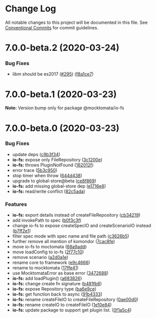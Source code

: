 # Change Log

All notable changes to this project will be documented in this file.
See [Conventional Commits](https://conventionalcommits.org) for commit guidelines.

# 7.0.0-beta.2 (2020-03-24)


### Bug Fixes

* libm should be es2017 ([#295](https://github.com/mocktomata/mocktomata/issues/295)) ([f8a1ce7](https://github.com/mocktomata/mocktomata/commit/f8a1ce73f7a5bb163ecbe96f9e779c73f5a86656))





# 7.0.0-beta.1 (2020-03-23)

**Note:** Version bump only for package @mocktomata/io-fs





# 7.0.0-beta.0 (2020-03-23)


### Bug Fixes

* update deps ([c9b3f34](https://github.com/mocktomata/mocktomata/commit/c9b3f3400e887b13271179efd3dbdca70fc899e6))
* **io-fs:** expose only FileRepository ([3c1200e](https://github.com/mocktomata/mocktomata/commit/3c1200e9b07faa42eea2e285a2210ae626cce16b))
* **io-fs:** throws PluginNotFound ([162012f](https://github.com/mocktomata/mocktomata/commit/162012fa2e9a88386f2d33258a3defc58e194aae))
* error trace ([5b3c950](https://github.com/mocktomata/mocktomata/commit/5b3c9500f657616e182e8654023cc9cb32eaf996))
* stop timer when throw ([644d438](https://github.com/mocktomata/mocktomata/commit/644d438626c3278cddb6bf54015a021e98db315b))
* upgrade to global-store@beta ([ce8f869](https://github.com/mocktomata/mocktomata/commit/ce8f8693930108656403e57984d00597573b74ac))
* **io-fs:** add missing global-store dep ([e1716e8](https://github.com/mocktomata/mocktomata/commit/e1716e8a3cc25cb3d1c19e06d13a5928d87bc256))
* **io-fs:** read/write conflict ([82c5ada](https://github.com/mocktomata/mocktomata/commit/82c5ada95dd5aa370fd236c306912b7e611b782d))


### Features

* **io-fs:** export details instead of createFileRepository ([cb34219](https://github.com/mocktomata/mocktomata/commit/cb342197555632014d23d76b8c9436a24680c67a))
* add invokePath to spec ([b0f3c3f](https://github.com/mocktomata/mocktomata/commit/b0f3c3f29f19e540af927cc91c541c0f4b7e1f8f))
* change io-fs to expose createSpecIO and createScenarioIO instead ([b7ff2e1](https://github.com/mocktomata/mocktomata/commit/b7ff2e16fcd99702b8839ebbc2f8b8dfcf40cd0e))
* filter spec mode with spec name and file path ([c3626b5](https://github.com/mocktomata/mocktomata/commit/c3626b5f2ed5ed54e4635641e11ca9b73ce8e75c))
* further remove all mention of komondor ([7cac8fe](https://github.com/mocktomata/mocktomata/commit/7cac8febdd247fcc26ed630795f220c9d553eb00))
* move io-fs to moctomata ([68a9add](https://github.com/mocktomata/mocktomata/commit/68a9add3e79c73c80ec5b771ac3048df8a70c001))
* move loadConfig to io-fs ([2f77c10](https://github.com/mocktomata/mocktomata/commit/2f77c10b6dbd1320b24b6164b32125ccf65ae807))
* remove scenario ([a2d0a1e](https://github.com/mocktomata/mocktomata/commit/a2d0a1e8d6d8607ab37c46dc9895b2973a023cc0))
* rename core to framework ([e9c4666](https://github.com/mocktomata/mocktomata/commit/e9c4666a6e2ae75985b5a931e6f5136ee94cb54c))
* rename to mocktomata ([17ffe41](https://github.com/mocktomata/mocktomata/commit/17ffe41eec572337ce683fd4cdb613a3d6394e19))
* use MocktomataError as base error ([3472688](https://github.com/mocktomata/mocktomata/commit/34726889bad478b5eda9be639b379dbc6696497d))
* **io-fs:** add loadPlugin() ([a683826](https://github.com/mocktomata/mocktomata/commit/a6838267a2e3f6a3f45b3e167da8fdd14a596fd2))
* **io-fs:** change create fn signature ([b481fb8](https://github.com/mocktomata/mocktomata/commit/b481fb8c76ad413523744905d4f2d641ad7253ea))
* **io-fs:** expose Repository type ([ba6e9ce](https://github.com/mocktomata/mocktomata/commit/ba6e9cef0059ee0f5d32f4431c8c849ab48c39fb))
* **io-fs:** get function back to async ([91b4333](https://github.com/mocktomata/mocktomata/commit/91b433303b4f287eb3b7da1a1505cc1a228c826a))
* **io-fs:** rename createFileIO to createFileRepository ([0ae00d0](https://github.com/mocktomata/mocktomata/commit/0ae00d00ad819c914341923f70b668198ea37abd))
* **io-fs:** rename createIO to createFileIO ([1e10e84](https://github.com/mocktomata/mocktomata/commit/1e10e8452c7d991f05cc5068280312510a857e54))
* **io-fs:** update package to support get plugin list. ([0f1a5c4](https://github.com/mocktomata/mocktomata/commit/0f1a5c456343ac54774cfd0d23937655d4046fe7))
